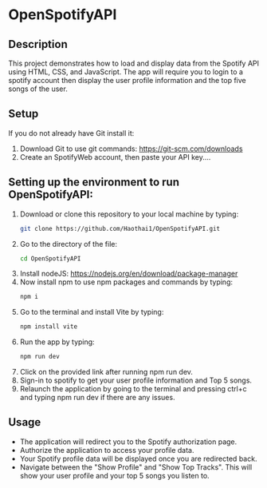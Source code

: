 # OpenSpotifyAPI
## Description
This project demonstrates how to load and display data from the Spotify API using HTML, CSS, and JavaScript. The app will require you to login to a spotify account then display the user profile information and the top five songs of the user.

## Setup
If you do not already have Git install it:
1. Download Git to use git commands: https://git-scm.com/downloads
2. Create an SpotifyWeb account, then paste your API key....

## Setting up the environment to run OpenSpotifyAPI:
1. Download or clone this repository to your local machine by typing:
   ```sh
   git clone https://github.com/Haothai1/OpenSpotifyAPI.git
   ```
2. Go to the directory of the file:
   ```sh
   cd OpenSpotifyAPI
   ```
3. Install nodeJS: https://nodejs.org/en/download/package-manager
4. Now install npm to use npm packages and commands by typing:
   ```sh
   npm i
   ```
5. Go to the terminal and install Vite by typing:
   ```sh
   npm install vite
   ```
6. Run the app by typing:
   ```sh
   npm run dev
   ```
7. Click on the provided link after running npm run dev.
7. Sign-in to spotify to get your user profile information and Top 5 songs.
9. Relaunch the application by going to the terminal and pressing ctrl+c and typing npm run dev if there are any issues.

## Usage
- The application will redirect you to the Spotify authorization page.
- Authorize the application to access your profile data.
- Your Spotify profile data will be displayed once you are redirected back.
- Navigate between the "Show Profile" and "Show Top Tracks". This will show your user profile and your top 5 songs you listen to.
